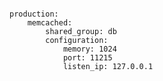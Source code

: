 <!-- usedin: [ _includes/_inlines/AddOns/common/memcached/memcached_customize-memcached.md] -->

```

production:
    memcached:
        shared_group: db
        configuration:
            memory: 1024
            port: 11215
            listen_ip: 127.0.0.1

```
